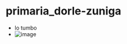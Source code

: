 # primaria_dorle-zuniga
- lo tumbo
- ![image](https://github.com/user-attachments/assets/43efffb8-d28b-4e91-acfe-3c1d0843660d)
